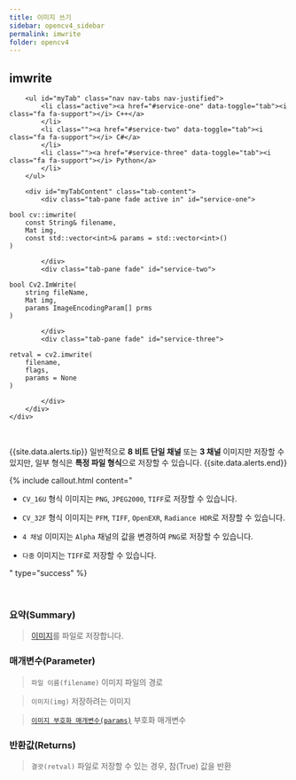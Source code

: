 ```yaml
---
title: 이미지 쓰기
sidebar: opencv4_sidebar
permalink: imwrite
folder: opencv4
---
```


<div class="row">
    <div class="col-lg-12">
        <h2 class="page-header">imwrite</h2>
    </div>
    <div class="col-lg-12">

        <ul id="myTab" class="nav nav-tabs nav-justified">
            <li class="active"><a href="#service-one" data-toggle="tab"><i class="fa fa-support"></i> C++</a>
            </li>
            <li class=""><a href="#service-two" data-toggle="tab"><i class="fa fa-support"></i> C#</a>
            </li>
            <li class=""><a href="#service-three" data-toggle="tab"><i class="fa fa-support"></i> Python</a>
            </li>
        </ul>

        <div id="myTabContent" class="tab-content">
            <div class="tab-pane fade active in" id="service-one">
<pre class="prettyprint"><code class="language-cpp">bool cv::imwrite(
    const String& filename,
    Mat img,
    const std::vector&lt;int&gt;& params = std::vector&lt;int&gt;() 
)</code></pre>
            </div>
            <div class="tab-pane fade" id="service-two">
<pre class="prettyprint"><code class="language-cs">bool Cv2.ImWrite(
    string fileName,
    Mat img,
    params ImageEncodingParam[] prms
)</code></pre>
            </div>
            <div class="tab-pane fade" id="service-three">
<pre class="prettyprint"><code class="language-py">retval = cv2.imwrite(
    filename,
    flags,
    params = None
)</code></pre>
            </div>
        </div>
    </div>
</div>

<br>

{{site.data.alerts.tip}}
일반적으로 <b>8 비트 단일 채널</b> 또는 <b>3 채널</b> 이미지만 저장할 수 있지만, 일부 형식은 <b>특정 파일 형식</b>으로 저장할 수 있습니다.
{{site.data.alerts.end}}

{% include callout.html content="

- `CV_16U` 형식 이미지는 `PNG`, `JPEG2000`, `TIFF`로 저장할 수 있습니다.
  
- `CV_32F` 형식 이미지는 `PFM`, `TIFF`, `OpenEXR`, `Radiance HDR`로 저장할 수 있습니다.
  
- `4 채널` 이미지는 `Alpha` 채널의 값을 변경하여 `PNG`로 저장할 수 있습니다.
  
- `다중` 이미지는 `TIFF`로 저장할 수 있습니다.

" type="success" %} 

<br>

### 요약(Summary)

> [이미지](imageExt)를 파일로 저장합니다.

### 매개변수(Parameter)

> `파일 이름(filename)` 이미지 파일의 경로

> `이미지(img)` 저장하려는 이미지

> [`이미지 부호화 매개변수(params)`](imageEncodingParam) 부호화 매개변수

### 반환값(Returns)

> `결괏(retval)` 파일로 저장할 수 있는 경우, 참(True) 값을 반환